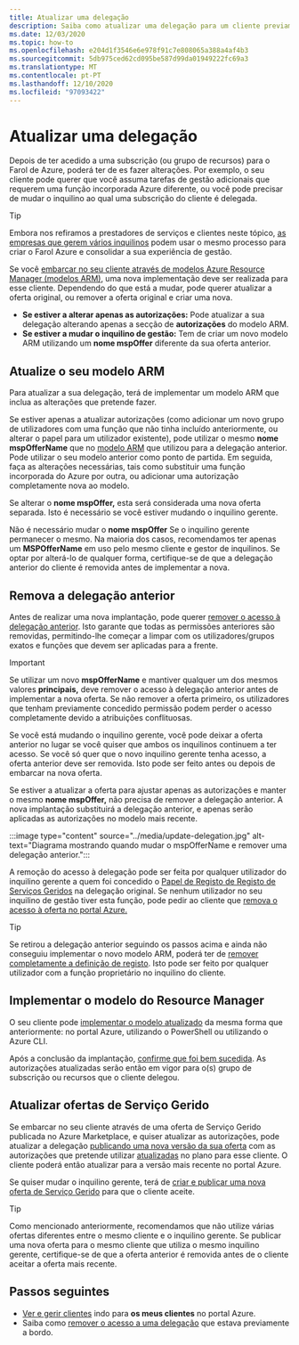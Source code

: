 ```yaml
---
title: Atualizar uma delegação
description: Saiba como atualizar uma delegação para um cliente previamente a bordo do Farol de Azure.
ms.date: 12/03/2020
ms.topic: how-to
ms.openlocfilehash: e204d1f3546e6e978f91c7e808065a388a4af4b3
ms.sourcegitcommit: 5db975ced62cd095be587d99da01949222fc69a3
ms.translationtype: MT
ms.contentlocale: pt-PT
ms.lasthandoff: 12/10/2020
ms.locfileid: "97093422"
---
```

# <a name="update-a-delegation"></a>Atualizar uma delegação

Depois de ter acedido a uma subscrição (ou grupo de recursos) para o Farol de Azure, poderá ter de es fazer alterações. Por exemplo, o seu cliente pode querer que você assuma tarefas de gestão adicionais que requerem uma função incorporada Azure diferente, ou você pode precisar de mudar o inquilino ao qual uma subscrição do cliente é delegada.

> [!TIP]
> Embora nos refiramos a prestadores de serviços e clientes neste tópico, [as empresas que gerem vários inquilinos](../concepts/enterprise.md) podem usar o mesmo processo para criar o Farol Azure e consolidar a sua experiência de gestão.

Se você [embarcar no seu cliente através de modelos Azure Resource Manager (modelos ARM)](onboard-customer.md), uma nova implementação deve ser realizada para esse cliente. Dependendo do que está a mudar, pode querer atualizar a oferta original, ou remover a oferta original e criar uma nova.

- **Se estiver a alterar apenas as autorizações:** Pode atualizar a sua delegação alterando apenas a secção de **autorizações** do modelo ARM.
- **Se estiver a mudar o inquilino de gestão:** Tem de criar um novo modelo ARM utilizando um **nome mspOffer** diferente da sua oferta anterior.

## <a name="update-your-arm-template"></a>Atualize o seu modelo ARM

Para atualizar a sua delegação, terá de implementar um modelo ARM que inclua as alterações que pretende fazer.

Se estiver apenas a atualizar autorizações (como adicionar um novo grupo de utilizadores com uma função que não tinha incluído anteriormente, ou alterar o papel para um utilizador existente), pode utilizar o mesmo **nome mspOfferName** que no [modelo ARM](onboard-customer.md#create-an-azure-resource-manager-template) que utilizou para a delegação anterior. Pode utilizar o seu modelo anterior como ponto de partida. Em seguida, faça as alterações necessárias, tais como substituir uma função incorporada do Azure por outra, ou adicionar uma autorização completamente nova ao modelo.

Se alterar o **nome mspOffer,** esta será considerada uma nova oferta separada. Isto é necessário se você estiver mudando o inquilino gerente.

Não é necessário mudar o **nome mspOffer** Se o inquilino gerente permanecer o mesmo. Na maioria dos casos, recomendamos ter apenas um **MSPOfferName** em uso pelo mesmo cliente e gestor de inquilinos. Se optar por alterá-lo de qualquer forma, certifique-se de que a delegação anterior do cliente é removida antes de implementar a nova.

## <a name="remove-the-previous-delegation"></a>Remova a delegação anterior

Antes de realizar uma nova implantação, pode querer [remover o acesso à delegação anterior](remove-delegation.md). Isto garante que todas as permissões anteriores são removidas, permitindo-lhe começar a limpar com os utilizadores/grupos exatos e funções que devem ser aplicadas para a frente.

> [!IMPORTANT]
> Se utilizar um novo **mspOfferName** e mantiver qualquer um dos mesmos valores **principais,** deve remover o acesso à delegação anterior antes de implementar a nova oferta. Se não remover a oferta primeiro, os utilizadores que tenham previamente concedido permissão podem perder o acesso completamente devido a atribuições conflituosas.

Se você está mudando o inquilino gerente, você pode deixar a oferta anterior no lugar se você quiser que ambos os inquilinos continuem a ter acesso. Se você só quer que o novo inquilino gerente tenha acesso, a oferta anterior deve ser removida. Isto pode ser feito antes ou depois de embarcar na nova oferta.

Se estiver a atualizar a oferta para ajustar apenas as autorizações e manter o mesmo **nome mspOffer,** não precisa de remover a delegação anterior. A nova implantação substituirá a delegação anterior, e apenas serão aplicadas as autorizações no modelo mais recente.

:::image type="content" source="../media/update-delegation.jpg" alt-text="Diagrama mostrando quando mudar o mspOfferName e remover uma delegação anterior.":::

A remoção do acesso à delegação pode ser feita por qualquer utilizador do inquilino gerente a quem foi concedido o [Papel de Registo de Registo de Serviços Geridos](../../role-based-access-control/built-in-roles.md#managed-services-registration-assignment-delete-role) na delegação original. Se nenhum utilizador no seu inquilino de gestão tiver esta função, pode pedir ao cliente que [remova o acesso à oferta no portal Azure.](view-manage-service-providers.md#add-or-remove-service-provider-offers)

> [!TIP]
> Se retirou a delegação anterior seguindo os passos acima e ainda não conseguiu implementar o novo modelo ARM, poderá ter de [remover completamente a definição de registo](/powershell/module/az.managedservices/remove-azmanagedservicesdefinition). Isto pode ser feito por qualquer utilizador com a função proprietário no inquilino do cliente.  

## <a name="deploy-the-arm-template"></a>Implementar o modelo do Resource Manager

O seu cliente pode [implementar o modelo atualizado](onboard-customer.md#deploy-the-azure-resource-manager-templates) da mesma forma que anteriormente: no portal Azure, utilizando o PowerShell ou utilizando o Azure CLI.

Após a conclusão da implantação, [confirme que foi bem sucedida](onboard-customer.md#confirm-successful-onboarding). As autorizações atualizadas serão então em vigor para o(s) grupo de subscrição ou recursos que o cliente delegou.

## <a name="updating-managed-service-offers"></a>Atualizar ofertas de Serviço Gerido

Se embarcar no seu cliente através de uma oferta de Serviço Gerido publicada no Azure Marketplace, e quiser atualizar as autorizações, pode atualizar a delegação [publicando uma nova versão da sua oferta](../../marketplace/partner-center-portal/update-existing-offer.md) com as autorizações que pretende utilizar [atualizadas](../../marketplace/partner-center-portal/create-new-managed-service-offer.md#authorization) no plano para esse cliente. O cliente poderá então atualizar para a versão mais recente no portal Azure.

Se quiser mudar o inquilino gerente, terá de [criar e publicar uma nova oferta de Serviço Gerido](../../marketplace/partner-center-portal/create-new-managed-service-offer.md) para que o cliente aceite.

> [!TIP]
> Como mencionado anteriormente, recomendamos que não utilize várias ofertas diferentes entre o mesmo cliente e o inquilino gerente. Se publicar uma nova oferta para o mesmo cliente que utiliza o mesmo inquilino gerente, certifique-se de que a oferta anterior é removida antes de o cliente aceitar a oferta mais recente.

## <a name="next-steps"></a>Passos seguintes

- [Ver e gerir clientes](view-manage-customers.md) indo para **os meus clientes** no portal Azure.
- Saiba como [remover o acesso a uma delegação](remove-delegation.md) que estava previamente a bordo.

